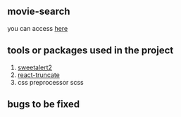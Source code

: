 ## movie-search

you can access [here](https://0529bill.github.io/movie-search/)

## tools or packages used in the project

1. [sweetalert2](https://www.npmjs.com/package/sweetalert2)
2. [react-truncate](https://www.npmjs.com/package/react-truncate)
3. css preprocessor scss

## bugs to be fixed
